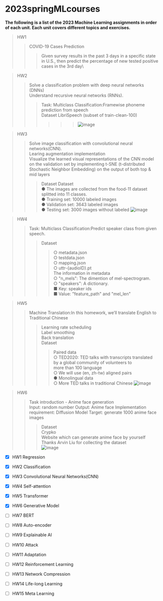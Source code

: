 # 2023springMLcourses
**The following is a list of the 2023 Machine Learning assignments in order of each unit. Each unit covers different topics and exercises.**
>HW1
>>COVID-19 Cases Prediction
>>>Given survey results in the past 3 days in a specific state in U.S., then predict the percentage of new tested positive cases in the 3rd day\

>HW2
>>Solve a classification problem with deep neural networks (DNNs)\
>>Understand recursive neural networks (RNNs).
>>>Task: Multiclass Classification:Framewise phoneme prediction from speech\
>>>Dataset LibriSpeech (subset of train-clean-100)
>>>>>>![image](https://github.com/tsunghsienchuang/2023springMLcourses/blob/main/HW2.png)



>HW3
>>Solve image classification with convolutional neural networks(CNN).\
>>Learing augmentation implementation\
>>Visualize the learned visual representations of the CNN model on the
validation set by implementing t-SNE (t-distributed Stochastic Neighbor
Embedding) on the output of both top & mid layers 
>>>Dataset Dataset\
>>>● The images are collected from the food-11 dataset splitted into 11 classes.\
>>>● Training set: 10000 labeled images\
>>>● Validation set: 3643 labeled images\
>>>● Testing set: 3000 images without labeled
>>>![image](https://github.com/tsunghsienchuang/2023springMLcourses/blob/main/HW3.png)

>HW4
>>Task: Multiclass Classification:Predict speaker class from given speech.
>>>Dataset
>>>>○ metadata.json\
>>>>○ testdata.json\
>>>>○ mapping.json\
>>>>○ uttr-{audioID}.pt\
>>>>The information in metadata\
>>>>○ "n_mels": The dimention of mel-spectrogram.\
>>>>○ "speakers": A dictionary.\
>>>>■ Key: speaker ids\
>>>>■ Value: "feature_path" and "mel_len"


>HW5
>>Machine Translation:In this homework, we’ll translate English to Traditional Chinese
>>>Learning rate scheduling\
>>>Label smoothing\
>>>Back translation\
>>>Dataset
>>>>Paired data\
>>>>○ TED2020: TED talks with transcripts translated by a global community of volunteers to\
>>>>more than 100 language\
>>>>○ We will use (en, zh-tw) aligned pairs\
>>>>● Monolingual data\
>>>>○ More TED talks in traditional Chinese
![image](https://github.com/tsunghsienchuang/2023springMLcourses/blob/main/%E6%88%AA%E5%9C%96%202023-04-18%20%E4%B8%8B%E5%8D%881.00.36.png "Work flow")


>HW6
>>Task introduction - Anime face generation\
>>Input: random number
>>Output: Anime face
>>Implementation requirement: Diffusion Model
>>Target: generate 1000 anime face images
>>>Dataset\
>>>Crypko\
>>>Website which can generate anime face by yourself\
>>>Thanks Arvin Liu for collecting the dataset\
![image](https://github.com/tsunghsienchuang/2023springMLcourses/blob/main/%E6%88%AA%E5%9C%96%202023-04-18%20%E4%B8%8B%E5%8D%881.09.44.png)





- [x] HW1 Regression
- [x] HW2 Classification
- [x] HW3 Convolutional Neural Networks(CNN)
- [x] HW4 Self-attention
- [x] HW5 Transformer
- [x] HW6 Generative Model
- [ ] HW7 BERT
- [ ] HW8 Auto-encoder
- [ ] HW9 Explainable AI
- [ ] HW10 Attack
- [ ] HW11 Adaptation
- [ ] HW12 Reinforcement Learning
- [ ] HW13 Network Compression
- [ ] HW14 Life-long Learning		
- [ ] HW15 Meta Learning




